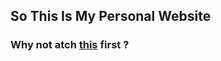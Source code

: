  ## So This Is My Personal Website  



###  Why not atch [this](http://dadaewqq.github.io) first ?  
